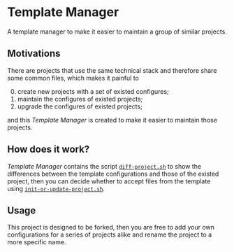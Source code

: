 # Template Manager

<!-- > Titles: *Template Manager*, *Project Template*. -->

<!-- > 2018-05-05T17:32:21+0800 -->

A template manager to make it easier to maintain a group of similar projects.

## Motivations

There are projects that use the same technical stack and therefore share some common files, which makes it painful to

0. create new projects with a set of existed configures;
0. maintain the configures of existed projects;
0. upgrade the configures of existed projects;

and this *Template Manager* is created to make it easier to maintain those projects.

## How does it work?

*Template Manager* contains the script [`diff-project.sh`](diff-project.sh) to show the differences between the template configurations and those of the existed project, then you can decide whether to accept files from the template using [`init-or-update-project.sh`](init-or-update-project.sh).

## Usage

This project is designed to be forked, then you are free to add your own configurations for a series of projects alike and rename the project to a more specific name.
